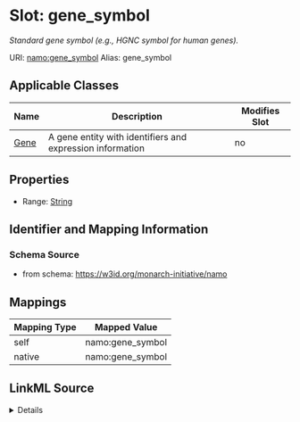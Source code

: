 

# Slot: gene_symbol 


_Standard gene symbol (e.g., HGNC symbol for human genes)._





URI: [namo:gene_symbol](https://w3id.org/monarch-initiative/namo/gene_symbol)
Alias: gene_symbol

<!-- no inheritance hierarchy -->





## Applicable Classes

| Name | Description | Modifies Slot |
| --- | --- | --- |
| [Gene](Gene.md) | A gene entity with identifiers and expression information |  no  |






## Properties

* Range: [String](String.md)




## Identifier and Mapping Information






### Schema Source


* from schema: https://w3id.org/monarch-initiative/namo




## Mappings

| Mapping Type | Mapped Value |
| ---  | ---  |
| self | namo:gene_symbol |
| native | namo:gene_symbol |




## LinkML Source

<details>
```yaml
name: gene_symbol
description: Standard gene symbol (e.g., HGNC symbol for human genes).
from_schema: https://w3id.org/monarch-initiative/namo
rank: 1000
alias: gene_symbol
owner: Gene
domain_of:
- Gene
range: string

```
</details>